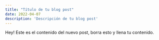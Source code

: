 ```yaml
---
title: "Título de tu blog post"
date: 2022-04-07
description: 'Descripción de tu blog post'
---
```


Hey! Este es el contenido del nuevo post, borra esto y llena tu contenido.
